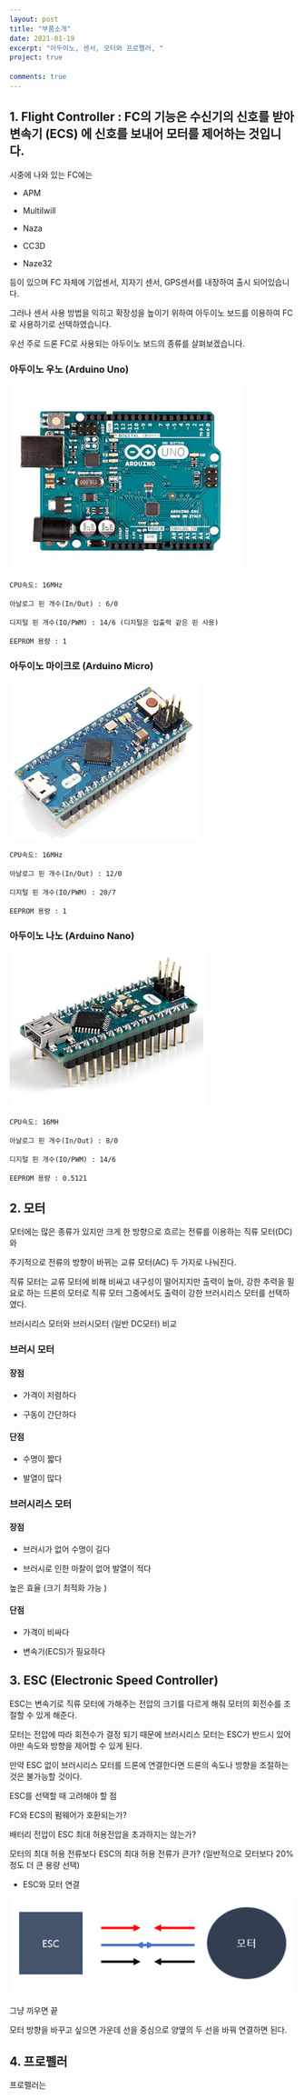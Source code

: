 ```yaml
---
layout: post
title: "부품소개"
date: 2021-01-19
excerpt: "아두이노, 센서, 모터와 프로펠러, "
project: true

comments: true
---
```


## 1. Flight Controller : FC의 기능은 수신기의 신호를 받아 변속기 (ECS) 에 신호를 보내어 모터를 제어하는 것입니다.

시중에 나와 있는 FC에는

- APM

- MultiIwill

- Naza

- CC3D

- Naze32

등이 있으며 FC 자체에 기압센서, 지자기 센서, GPS센서를 내장하여 출시 되어있습니다.

그러나 센서 사용 방법을 익히고 확장성을 높이기 위하여 아두이노 보드를 이용하여 FC로 사용하기로 선택하였습니다.

우선 주로 드론 FC로 사용되는 아두이노 보드의 종류를 살펴보겠습니다.



 

 

 




 

### 아두이노 우노 (Arduino Uno)

 <img src="/assets/img/우노.png" alt="아두이노 우노">

```
CPU속도: 16MHz

아날로그 핀 개수(In/Out) : 6/0

디지털 핀 개수(IO/PWM) : 14/6 (디지털은 입출력 같은 핀 사용)

EEPROM 용량 : 1
```
 




 

 

 

### 아두이노 마이크로 (Arduino Micro)


 <img src="/assets/img/마이크로.png" alt="마이크로"> 
 
```
CPU속도: 16MHz

아날로그 핀 개수(In/Out) : 12/0

디지털 핀 개수(IO/PWM) : 20/7

EEPROM 용량 : 1
```


 



 

### 아두이노 나노 (Arduino Nano)


 <img src="/assets/img/나노.png" alt="마이크로">  
 
```
CPU속도: 16MH

아날로그 핀 개수(In/Out) : 8/0

디지털 핀 개수(IO/PWM) : 14/6

EEPROM 용량 : 0.5121
```
 

 

 

## 2. 모터

 

모터에는 많은 종류가 있지만 크게 한 방향으로 흐르는 전류를 이용하는 직류 모터(DC)와

주기적으로 전류의 방향이 바뀌는 교류 모터(AC) 두 가지로 나눠진다.

직류 모터는 교류 모터에 비해 비싸고 내구성이 떨어지지만 출력이 높아, 강한 추력을 필요로 하는 드론의 모터로 직류 모터 그중에서도 출력이 강한 브러시리스 모터를 선택하였다.

 

브러시리스 모터와 브러시모터 (일반 DC모터) 비교


### 브러시 모터

 

#### 장점

- 가격이 저렴하다

- 구동이 간단하다

 

#### 단점

- 수명이 짧다

- 발열이 많다

 


### 브러시리스 모터

 

#### 장점

- 브러시가 없어 수명이 길다

- 브러시로 인한 마찰이 없어 발열이 적다

높은 효율 (크기 최적화 가능 )

 

#### 단점

- 가격이 비싸다

- 변속기(ECS)가 필요하다

 

## 3. ESC (Electronic Speed Controller)

 

ESC는 변속기로 직류 모터에 가해주는 전압의 크기를 다르게 해줘 모터의 회전수를 조절할 수 있게 해준다.

모터는 전압에 따라 회전수가 결정 되기 때문에 브러시리스 모터는 ESC가 반드시 있어야만 속도와 방향을 제어할 수 있게 된다.

만약 ESC 없이 브러시리스 모터를 드론에 연결한다면 드론의 속도나 방향을 조절하는 것은 불가능할 것이다.

 

ESC를 선택할 때 고려해야 할 점

 

FC와 ECS의 펌웨어가 호환되는가?

배터리 전압이 ESC 최대 허용전압을 초과하지는 않는가?

모터의 최대 허용 전류보다 ESC의 최대 허용 전류가 큰가? (일반적으로 모터보다 20%정도 더 큰 용량 선택)

 

 

* ESC와 모터 연결

 
 <img src="/assets/img/모터연결.png" alt="모터연결"> 



그냥 끼우면 끝

모터 방향을 바꾸고 싶으면 가운데 선을 중심으로 양옆의 두 선을 바꿔 연결하면 된다.

 

 

## 4. 프로펠러

 

프로펠러는

 
